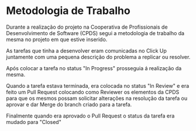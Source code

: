 # Metodologia de Trabalho

Durante a realização do projeto na Cooperativa de Profissionais de Desenvolvimento de Software (CPDS) segui a metodologia de trabalho da mesma no projeto em que estive inserido.

As tarefas que tinha a desenvolver eram comunicadas no Click Up juntamente com uma pequena descrição do problema a replicar ou resolver.

Após colocar a tarefa no status "In Progress" prosseguia á realização da mesma.

Quando a tarefa estava terminada, era colocada no status "In Review" e era feito um Pull Request colocando como Reviewer os elementos da CPDS para que os mesmos possam solicitar alterações na resolução da tarefa ou aprovar e dar Merge do branch criado para a tarefa.

Finalmente quando era aprovado o Pull Request o status da tarefa era mudado para "Closed"

&#x20;
